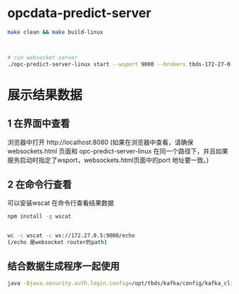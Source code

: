 # opcdata-predict-server


```bash
make clean && make build-linux



# run websocket server
./opc-predict-server-linux start --wsport 9000 --brokers tbds-172-27-0-6:6668 --topic testfy --username kafka --passwd kafka@Tbds.com --sasl true
```

# 展示结果数据
## 1 在界面中查看
  
浏览器中打开 http://localhost:8080
(如果在浏览器中查看，请确保websockets.html 页面和 opc-predict-server-linux 在同一个路径下，并且如果服务启动时指定了wsport，websockets.html页面中的port 地址要一致。)

## 2 在命令行查看
可以安装wscat 在命令行查看结果数据
```bash
npm install -g wscat


wc -c wscat -c ws://172.27.0.5:9000/echo
(/echo 是websocket router的path)
```


## 结合数据生成程序一起使用
```bash
java -Djava.security.auth.login.config=/opt/tbds/kafka/config/kafka_client_for_ranger_jaas.conf -jar opc-data-collector.jar --topic testfy --protocol SASL_PLAINTEXT

```